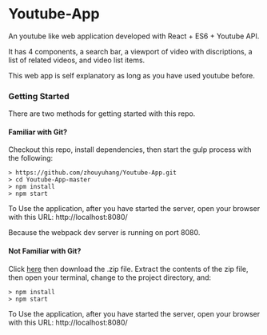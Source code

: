 # Youtube-App

An youtube like web application developed with React + ES6 + Youtube API.

It has 4 components, a search bar, a viewport of video with discriptions, a list of related videos, and video list items.

This web app is self explanatory as long as you have used youtube before. 
### Getting Started

There are two methods for getting started with this repo.

#### Familiar with Git?
Checkout this repo, install dependencies, then start the gulp process with the following:

```
> https://github.com/zhouyuhang/Youtube-App.git
> cd Youtube-App-master
> npm install
> npm start
```

To Use the application, after you have started the server, open your browser with this URL: http://localhost:8080/

Because the webpack dev server is running on port 8080.

#### Not Familiar with Git?
Click [here](https://github.com/zhouyuhang/Youtube-App) then download the .zip file.  Extract the contents of the zip file, then open your terminal, change to the project directory, and:

```
> npm install
> npm start
```

To Use the application, after you have started the server, open your browser with this URL: http://localhost:8080/